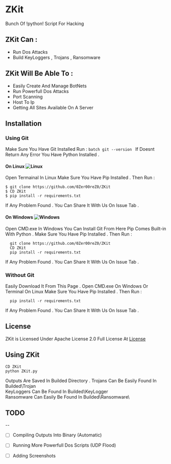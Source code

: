# ZKit

Bunch Of !python! Script For Hacking 

## ZKit Can : 
   - Run Dos Attacks
   - Build KeyLoggers , Trojans , Ransomware
## ZKit Will Be Able To :
   - Easily Create And Manage BotNets
   - Run Powerfull Dos Attacks
   - Port Scanning 
   - Host To Ip 
   - Getting All Sites Available On A Server
   
     
 
## Installation

### Using Git 
   Make Sure You Have Git Installed
   Run :
      ```batch
      git --version
      ```
   If Doesnt Return Any Error You Have Python Installed .
   
#### On Linux ![Linux](http://icons.iconarchive.com/icons/dakirby309/simply-styled/32/OS-Linux-icon.png)
   Open Termainal In Linux
   Make Sure You Have Pip Installed . Then Run : 
    
    $ git clone https://github.com/0Zer00reZ0/ZKit
    $ CD ZKit
    $ pip install -r requirements.txt
  If Any Problem Found . You Can Share It With Us On Issue Tab .
#### On Windows ![Windows](http://icons.iconarchive.com/icons/yootheme/social-bookmark/32/social-windows-button-icon.png)
   Open CMD.exe In Windows 
   You Can Install Git From Here 
   Pip Comes Built-in With Python .
   Make Sure You Have Pip Installed . Then Run :
   
      git clone https://github.com/0Zer00reZ0/ZKit
      CD ZKit
      pip install -r requirements.txt
   If Any Problem Found . You Can Share It With Us On Issue Tab .
  

### Without Git

  Easily Download It From This Page .
  Open CMD.exe On Windows Or Terminal On Linux
  Make Sure You Have Pip Installed . Then Run : 
       
      pip install -r requirements.txt
  If Any Problem Found . You Can Share It With Us On Issue Tab .
    
## License 
   ZKit is Licensed Under Apache License 2.0 Full License At [License](https://github.com/0Zer00reZ0/ZKit/blob/master/LICENSE)

## Using ZKit 

   ```batch
   CD ZKit 
   python ZKit.py
   ```
Outputs Are Saved In Builded Directory .
Trojans Can Be Easily Found In Builded\Trojan\
KeyLoggers Can Be Found In Builded\KeyLogger\
Ransomware Can Easily Be Found In Builded\Ransomware\
 

## TODO
 --
  - [ ] Compiling Outputs Into Binary (Automatic)
  - [ ] Running More Powerfull Dos Scripts (UDP Flood)
  - [ ] Adding Screenshots
    
